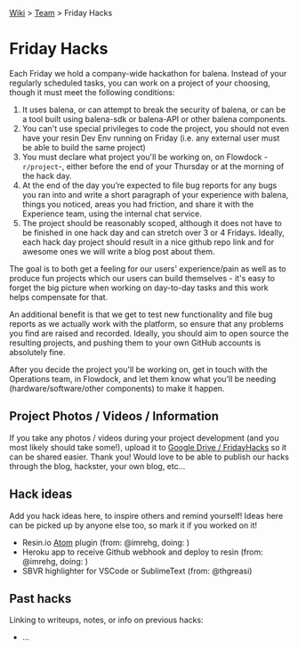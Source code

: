 [Wiki](home) > [Team](team) > Friday Hacks

# Friday Hacks
Each Friday we hold a company-wide hackathon for balena. Instead of your regularly scheduled tasks, you can work on a project of your choosing, though it must meet the following conditions:

1. It uses balena, or can attempt to break the security of balena, or can be a tool built using balena-sdk or balena-API or other balena components.
1. You can't use special privileges to code the project, you should not even have your resin Dev Env running on Friday (i.e. any external user must be able to build the same project)
1. You must declare what project you'll be working on, on Flowdock -`r/project`-, either before the end of your Thursday or at the morning of the hack day.
1. At the end of the day you’re expected to file bug reports for any bugs you ran into and write a short paragraph of your experience with balena, things you noticed, areas you had friction, and share it with the Experience team, using the internal chat service.
1. The project should be reasonably scoped, although it does not have to be finished in one hack day and can stretch over 3 or 4 Fridays. Ideally, each hack day project should result in a nice github repo link and for awesome ones we will write a blog post about them.

The goal is to both get a feeling for our users' experience/pain as well as to produce fun projects which our users can build themselves - it's easy to forget the big picture when working on day-to-day tasks and this work helps compensate for that.

An additional benefit is that we get to test new functionality and file bug reports as we actually work with the platform, so ensure that any problems you find are raised and recorded.
Ideally, you should aim to open source the resulting projects, and pushing them to your own GitHub accounts is absolutely fine.

After you decide the project you'll be working on, get in touch with the Operations team, in Flowdock, and let them know what you'll be needing (hardware/software/other components) to make it happen.

## Project Photos / Videos / Information

If you take any photos / videos during your project development (and you most likely should take some!), upload it to [Google Drive / FridayHacks](https://drive.google.com/open?id=0B2Os9XLYS_LZY2s4X1FWM2lLems) so it can be shared easier. Thank you! Would love to be able to publish our hacks through the blog, hackster, your own blog, etc...

## Hack ideas

Add you hack ideas here, to inspire others and remind yourself! Ideas here can be picked up by anyone else too, so mark it if you worked on it!

* Resin.io [Atom](https://atom.io/) plugin (from: @imrehg, doing: )
* Heroku app to receive Github webhook and deploy to resin (from: @imrehg, doing: )
* SBVR highlighter for VSCode or SublimeText (from: @thgreasi)

## Past hacks

Linking to writeups, notes, or info on previous hacks:

* ...